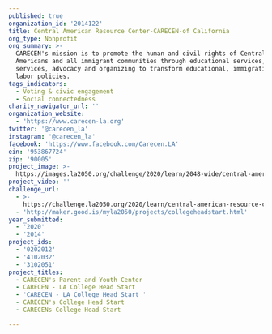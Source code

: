 ```yaml
---
published: true
organization_id: '2014122'
title: Central American Resource Center-CARECEN-of California
org_type: Nonprofit
org_summary: >-
  CARECEN's mission is to promote the human and civil rights of Central
  Americans and all immigrant communities through educational services, legal
  services, advocacy and organizing to transform educational, immigration and
  labor policies.
tags_indicators:
  - Voting & civic engagement
  - Social connectedness
charity_navigator_url: ''
organization_website:
  - 'https://www.carecen-la.org'
twitter: '@carecen_la'
instagram: '@carecen_la'
facebook: 'https://www.facebook.com/Carecen.LA'
ein: '953867724'
zip: '90005'
project_image: >-
  https://images.la2050.org/challenge/2020/learn/2048-wide/central-american-resource-center-carecen-of-california.jpg
project_video: ''
challenge_url:
  - >-
    https://challenge.la2050.org/2020/learn/central-american-resource-center-carecen-of-california/
  - 'http://maker.good.is/myla2050/projects/collegeheadstart.html'
year_submitted:
  - '2020'
  - '2014'
project_ids:
  - '0202012'
  - '4102032'
  - '3102051'
project_titles:
  - CARECEN's Parent and Youth Center
  - CARECEN - LA College Head Start
  - 'CARECEN - LA College Head Start '
  - CARECEN's College Head Start
  - CARECENs College Head Start

---
```

